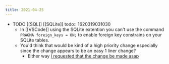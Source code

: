 ```yaml
---
title: 2021-04-25
---
```


- TODO [[SQL]] [[SQLite]]
  todo:: 1620319031030
	- In [[VSCode]] using the SQLite extention you can't use the command `PRAGMA foreign_keys = ON;` to enable foreign key constrains on your SQLite tables.
	- You'd think that would be kind of a high priority change especially since the change appears to be an easy 1 liner change?
		- Either way [I requested that the change be made asap](https://github.com/AlexCovizzi/vscode-sqlite/issues/60)
